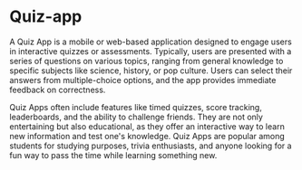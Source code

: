 # Quiz-app
A Quiz App is a mobile or web-based application designed to engage users in interactive quizzes or assessments. 
Typically, users are presented with a series of questions on various topics, ranging from general knowledge to specific subjects like science, history, or pop culture. Users can select their answers from multiple-choice options, and the app provides immediate feedback on correctness.

Quiz Apps often include features like timed quizzes, score tracking, leaderboards, and the ability to challenge friends.
They are not only entertaining but also educational, as they offer an interactive way to learn new information and test one's knowledge. 
Quiz Apps are popular among students for studying purposes, trivia enthusiasts, and anyone looking for a fun way to pass the time while learning something new.





